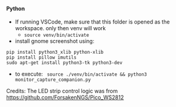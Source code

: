 #### Python
* If running VSCode, make sure that this folder is opened as the workspace. only then venv will work
    * ```source venv/bin/activate```
* install gnome screenshot using:
```
pip install python3_xlib python-xlib
pip install pillow imutils
sudo apt-get install python3-tk python3-dev
```
* to execute: ``` source ./venv/bin/activate && python3 monitor_capture_companion.py```

Credits: The LED strip control logic was from https://github.com/ForsakenNGS/Pico_WS2812
